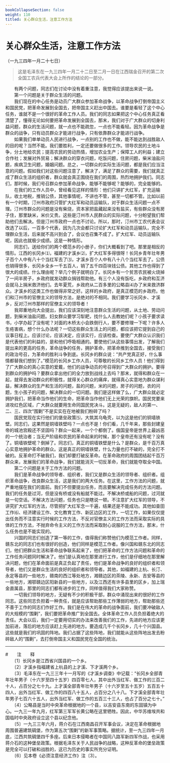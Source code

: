 ```yaml
---
bookCollapseSection: false
weight: 110
titled: 关心群众生活，注意工作方法
---
```


# 关心群众生活，注意工作方法  
（一九三四年一月二十七日）  
  
> 这是毛泽东在一九三四年一月二十二日至二月一日在江西瑞金召开的第二次全国工农兵代表大会上所作的结论的一部分。   
  
　　有两个问题，同志们在讨论中没有着重注意，我觉得应该提出来说一说。   
　　第一个问题是关于群众生活的问题。   
　　我们现在的中心任务是动员广大群众参加革命战争，以革命战争打倒帝国主义和国民党，把革命发展到全国去，把帝国主义赶出中国去。谁要是看轻了这个中心任务，谁就不是一个很好的革命工作人员。我们的同志如果把这个中心任务真正看清楚了，懂得无论如何要把革命发展到全国去，那末，我们对于广大群众的切身利益问题，群众的生活问题，就一点也不能疏忽，一点也不能看轻。因为革命战争是群众的战争，只有动员群众才能进行战争，只有依靠群众才能进行战争。   
　　如果我们单单动员人民进行战争，一点别的工作也不做，能不能达到战胜敌人的目的呢？当然不能。我们要胜利，一定还要做很多的工作。领导农民的土地斗争，分土地给农民；提高农民的劳动热情，增加农业生产；保障工人的利益；建立合作社；发展对外贸易；解决群众的穿衣问题，吃饭问题，住房问题，柴米油盐问题，疾病卫生问题，婚姻问题。总之，一切群众的实际生活问题，都是我们应当注意的问题。假如我们对这些问题注意了，解决了，满足了群众的需要，我们就真正成了群众生活的组织者，群众就会真正围绕在我们的周围，热烈地拥护我们。同志们，那时候，我们号召群众参加革命战争，能够不能够呢？能够的，完全能够的。   
　　在我们的工作人员中，曾经看见这样的情形：他们只讲扩大红军，扩充运输队，收土地税，推销公债，其他事情呢，不讲也不管，甚至一切都不管。比如以前有一个时期，汀州市政府只管扩大红军和动员运输队，对于群众生活问题一点不理。汀州市群众的问题是没有柴烧，资本家把盐藏起来没有盐买，有些群众没有房子住，那里缺米，米价又贵。这些是汀州市人民群众的实际问题，十分盼望我们帮助他们去解决。但是汀州市政府一点也不讨论。所以，那时，汀州市工农代表会议改选了以后，一百多个代表，因为几次会都只讨论扩大红军和动员运输队，完全不理群众生活，后来就不高兴到会了，会议也召集不成了。扩大红军、动员运输队呢，因此也就极少成绩。这是一种情形。   
　　同志们，送给你们的两个模范乡的小册子，你们大概看到了吧。那里是相反的情形。江西的长冈乡⑴，福建的才溪乡⑵，扩大红军多得很呀！长冈乡青年壮年男子百个人中有八十个当红军去了⑶，才溪乡百个人中有八十八个当红军去了。公债也销得很多，长冈乡全乡一千五百人，销了五千四百块钱公债。其他工作也得到了很大的成绩。什么理由呢？举几个例子就明白了。长冈乡有一个贫苦农民被火烧掉了一间半房子，乡政府就发动群众捐钱帮助他。有三个人没有饭吃，乡政府和互济会就马上捐米救济他们。去年夏荒，乡政府从二百多里的公略县⑷办了米来救济群众。才溪乡的这类工作也做得非常之好。这样的乡政府，是真正模范的乡政府。他们和汀州市的官僚主义的领导方法，是绝对的不相同。我们要学习长冈乡、才溪乡，反对汀州市那样的官僚主义的领导者！   
　　我郑重地向大会提出，我们应该深刻地注意群众生活的问题，从土地、劳动问题，到柴米油盐问题。妇女群众要学习犁耙，找什么人去教她们呢？小孩子要求读书，小学办起了没有呢？对面的木桥太小会跌倒行人，要不要修理一下呢？许多人生疮害病，想个什么办法呢？一切这些群众生活上的问题，都应该把它提到自己的议事日程上。应该讨论，应该决定，应该实行，应该检查。要使广大群众认识我们是代表他们的利益的，是和他们呼吸相通的。要使他们从这些事情出发，了解我们提出来的更高的任务，革命战争的任务，拥护革命，把革命推到全国去，接受我们的政治号召，为革命的胜利斗争到底。长冈乡的群众说：“共产党真正好，什么事情都替我们想到了。”模范的长冈乡工作人员，可尊敬的长冈乡工作人员！他们得到了广大群众的真心实意的爱戴，他们的战争动员的号召得到广大群众的拥护。要得到群众的拥护吗？要群众拿出他们的全力放到战线上去吗？那末，就得和群众在一起，就得去发动群众的积极性，就得关心群众的痛痒，就得真心实意地为群众谋利益，解决群众的生产和生活的问题，盐的问题，米的问题，房子的问题，衣的问题，生小孩子的问题，解决群众的一切问题。我们是这样做了么，广大群众就必定拥护我们，把革命当作他们的生命，把革命当作他们无上光荣的旗帜。国民党要来进攻红色区域，广大群众就要用生命同国民党决斗。这是无疑的，敌人的第一、二、三、四次“围剿”不是实实在在地被我们粉碎了吗？   
　　国民党现在实行他们的堡垒政策⑸，大筑其乌龟壳，以为这是他们的铜墙铁壁。同志们，这果然是铜墙铁壁吗？一点也不是！你们看，几千年来，那些封建皇帝的城池宫殿还不坚固吗？群众一起来，一个个都倒了。俄国皇帝是世界上最凶恶的一个统治者；当无产阶级和农民的革命起来的时候，那个皇帝还有没有呢？没有了。铜墙铁壁呢？倒掉了。同志们，真正的铜墙铁壁是什么？是群众，是千百万真心实意地拥护革命的群众。这是真正的铜墙铁壁，什么力量也打不破的，完全打不破的。反革命打不破我们，我们却要打破反革命。在革命政府的周围团结起千百万群众来，发展我们的革命战争，我们就能消灭一切反革命，我们就能夺取全中国。   
　　第二个问题是关于工作方法的问题。   
　　我们是革命战争的领导者、组织者，我们又是群众生活的领导者、组织者。组织革命战争，改良群众生活，这是我们的两大任务。在这里，工作方法的问题，就严重地摆在我们的面前。我们不但要提出任务，而且要解决完成任务的方法问题。我们的任务是过河，但是没有桥或没有船就不能过。不解决桥或船的问题，过河就是一句空话。不解决方法问题，任务也只是瞎说一顿。不注意扩大红军的领导，不讲究扩大红军的方法，尽管把扩大红军念一千遍，结果还是不能成功。其他如查田工作⑹、经济建设工作、文化教育工作、新区边区的工作，一切工作，如果仅仅提出任务而不注意实行时候的工作方法，不反对官僚主义的工作方法而采取实际的具体的工作方法，不抛弃命令主义的工作方法而采取耐心说服的工作方法，那末，什么任务也是不能实现的。   
　　兴国的同志们创造了第一等的工作，值得我们称赞他们为模范工作者。同样，赣东北的同志们也有很好的创造，他们同样是模范工作者。像兴国和赣东北的同志们，他们把群众生活和革命战争联系起来了，他们把革命的工作方法问题和革命的工作任务问题同时解决了。他们是认真地在那里进行工作，他们是仔细地在那里解决问题，他们在革命面前是真正负起了责任，他们是革命战争的良好的组织者和领导者，他们又是群众生活的良好的组织者和领导者。其他，如福建的上杭、长汀、永定等县的一些地方，赣南的西江等处地方，湘赣边区的茶陵、永新、吉安等县的一些地方，湘鄂赣边区阳新县的一些地方，以及江西还有许多县里的区乡，加上瑞金直属县，那里的同志们都有进步的工作，同样值得我们大家称赞。   
　　一切我们领导的地方，无疑有不少的积极干部，群众中涌现出来的很好的工作同志。这些同志负担着一种责任，就是应该帮助那些工作薄弱的地方，帮助那些还不善于工作的同志们作好工作。我们是在伟大的革命的战争面前，我们要冲破敌人的大规模的“围剿”，我们要把革命推广到全国去。全体革命工作人员负担着绝大的责任。大会以后，我们一定要用切实的办法来改善我们的工作，先进的地方应该更加前进，落后的地方应该赶上先进的地方。要造成几千个长冈乡，几十个兴国县。这些就是我们的巩固的阵地。我们占据了这些阵地，我们就能从这些阵地出发去粉碎敌人的“围剿”，去打倒帝国主义和国民党在全国的统治。   
  
  
------------------  
#　　注　　释   
　　〔1〕长冈乡是江西省兴国县的一个乡。   
　　〔2〕才溪乡指福建省上杭县的上才溪、下才溪两个乡。   
　　〔3〕毛泽东在一九三三年十一月写的《才溪乡调查》中记载：“长冈乡全部青年壮年男子（十六岁至四十五岁）四百零七人，其中出外当红军、做工作的三百二十人，占百分之七十九。上才溪全部青年壮年男子（十六岁至五十五岁）五百五十四人，出外当红军、做工作的四百八十五人，占百分之八十八。下才溪全部青年壮年男子七百六十五人，出外当红军、做工作的五百三十三人，也占了百分之七十。”   
　　〔4〕公略县是当时中央革命根据地的一个县，以吉安县东南的东固镇为中心。一九三一年九月，红军第三军军长黄公略在这里牺牲。因此，中华苏维埃共和国临时中央政府设立这个县以纪念他。   
　　〔5〕一九三三年六月，蒋介石在江西南昌召开军事会议，决定在革命根据地周围普遍建筑碉堡，作为第五次“围剿”的新军事策略。据统计，至一九三四年一月底，江西共筑碉堡四千多座。后来日本侵略者在中国同八路军新四军作战，也采用蒋介石的这种堡垒政策。根据毛泽东关于人民战争的战略，这种反革命的堡垒政策是完全可以打破和战胜的，这已为历史的事实所充分证明。   
　　〔6〕见本卷《必须注意经济工作》注〔3〕。   